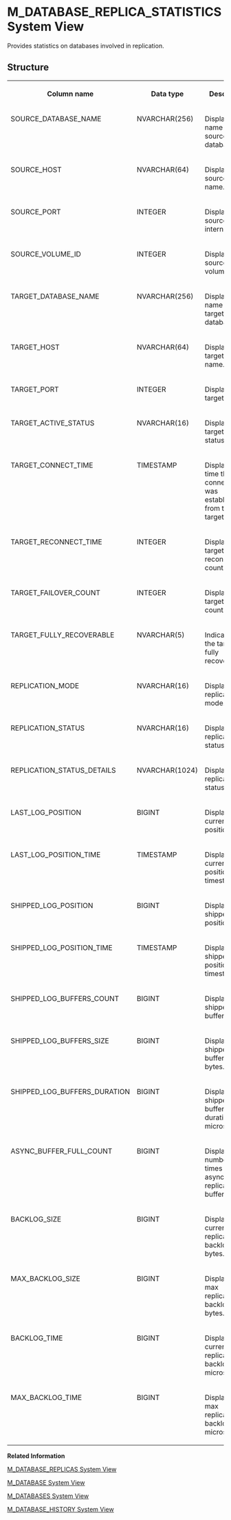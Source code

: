 <!-- loio19a443885e2241c1a22581112f36a336 -->

# M\_DATABASE\_REPLICA\_STATISTICS System View

Provides statistics on databases involved in replication.



## Structure


<table>
<tr>
<th valign="top">

Column name



</th>
<th valign="top">

Data type



</th>
<th valign="top">

Description



</th>
</tr>
<tr>
<td valign="top">

SOURCE\_DATABASE\_NAME



</td>
<td valign="top">

NVARCHAR\(256\)



</td>
<td valign="top">

Displays the name of the source database.



</td>
</tr>
<tr>
<td valign="top">

SOURCE\_HOST



</td>
<td valign="top">

NVARCHAR\(64\)



</td>
<td valign="top">

Displays the source host name.



</td>
</tr>
<tr>
<td valign="top">

SOURCE\_PORT



</td>
<td valign="top">

INTEGER



</td>
<td valign="top">

Displays the source internal port.



</td>
</tr>
<tr>
<td valign="top">

SOURCE\_VOLUME\_ID



</td>
<td valign="top">

INTEGER



</td>
<td valign="top">

Displays the source volume ID.



</td>
</tr>
<tr>
<td valign="top">

TARGET\_DATABASE\_NAME



</td>
<td valign="top">

NVARCHAR\(256\)



</td>
<td valign="top">

Displays the name of the target database.



</td>
</tr>
<tr>
<td valign="top">

TARGET\_HOST



</td>
<td valign="top">

NVARCHAR\(64\)



</td>
<td valign="top">

Displays the target host name.



</td>
</tr>
<tr>
<td valign="top">

TARGET\_PORT



</td>
<td valign="top">

INTEGER



</td>
<td valign="top">

Displays the target port.



</td>
</tr>
<tr>
<td valign="top">

TARGET\_ACTIVE\_STATUS



</td>
<td valign="top">

NVARCHAR\(16\)



</td>
<td valign="top">

Displays the target active status.



</td>
</tr>
<tr>
<td valign="top">

TARGET\_CONNECT\_TIME



</td>
<td valign="top">

TIMESTAMP



</td>
<td valign="top">

Displays the time that the connection was established from the target.



</td>
</tr>
<tr>
<td valign="top">

TARGET\_RECONNECT\_TIME



</td>
<td valign="top">

INTEGER



</td>
<td valign="top">

Displays the target reconnect count.



</td>
</tr>
<tr>
<td valign="top">

TARGET\_FAILOVER\_COUNT



</td>
<td valign="top">

INTEGER



</td>
<td valign="top">

Displays the target failover count.



</td>
</tr>
<tr>
<td valign="top">

TARGET\_FULLY\_RECOVERABLE



</td>
<td valign="top">

NVARCHAR\(5\)



</td>
<td valign="top">

Indicates if the target is fully recoverable.



</td>
</tr>
<tr>
<td valign="top">

REPLICATION\_MODE



</td>
<td valign="top">

NVARCHAR\(16\)



</td>
<td valign="top">

Displays the replication mode.



</td>
</tr>
<tr>
<td valign="top">

REPLICATION\_STATUS



</td>
<td valign="top">

NVARCHAR\(16\)



</td>
<td valign="top">

Displays the replication status.



</td>
</tr>
<tr>
<td valign="top">

REPLICATION\_STATUS\_DETAILS



</td>
<td valign="top">

NVARCHAR\(1024\)



</td>
<td valign="top">

Displays the replication status details.



</td>
</tr>
<tr>
<td valign="top">

LAST\_LOG\_POSITION



</td>
<td valign="top">

BIGINT



</td>
<td valign="top">

Displays the current log position.



</td>
</tr>
<tr>
<td valign="top">

LAST\_LOG\_POSITION\_TIME



</td>
<td valign="top">

TIMESTAMP



</td>
<td valign="top">

Displays the current log position timestamp.



</td>
</tr>
<tr>
<td valign="top">

SHIPPED\_LOG\_POSITION



</td>
<td valign="top">

BIGINT



</td>
<td valign="top">

Displays the shipped log position.



</td>
</tr>
<tr>
<td valign="top">

SHIPPED\_LOG\_POSITION\_TIME



</td>
<td valign="top">

TIMESTAMP



</td>
<td valign="top">

Displays the shipped log position timestamp.



</td>
</tr>
<tr>
<td valign="top">

SHIPPED\_LOG\_BUFFERS\_COUNT



</td>
<td valign="top">

BIGINT



</td>
<td valign="top">

Displays the shipped log buffers count.



</td>
</tr>
<tr>
<td valign="top">

SHIPPED\_LOG\_BUFFERS\_SIZE



</td>
<td valign="top">

BIGINT



</td>
<td valign="top">

Displays the shipped log buffers size in bytes.



</td>
</tr>
<tr>
<td valign="top">

SHIPPED\_LOG\_BUFFERS\_DURATION



</td>
<td valign="top">

BIGINT



</td>
<td valign="top">

Displays the shipped log buffer duration in microseconds.



</td>
</tr>
<tr>
<td valign="top">

ASYNC\_BUFFER\_FULL\_COUNT



</td>
<td valign="top">

BIGINT



</td>
<td valign="top">

Displays the number of times the asynchronous replication buffer got full.



</td>
</tr>
<tr>
<td valign="top">

BACKLOG\_SIZE



</td>
<td valign="top">

BIGINT



</td>
<td valign="top">

Displays the current replication backlog in bytes.



</td>
</tr>
<tr>
<td valign="top">

MAX\_BACKLOG\_SIZE



</td>
<td valign="top">

BIGINT



</td>
<td valign="top">

Displays the max replication backlog in bytes.



</td>
</tr>
<tr>
<td valign="top">

BACKLOG\_TIME



</td>
<td valign="top">

BIGINT



</td>
<td valign="top">

Displays the current replication backlog in microseconds.



</td>
</tr>
<tr>
<td valign="top">

MAX\_BACKLOG\_TIME



</td>
<td valign="top">

BIGINT



</td>
<td valign="top">

Displays the max replication backlog in microseconds.



</td>
</tr>
</table>

**Related Information**  


[M\_DATABASE\_REPLICAS System View](m-database-replicas-system-view-b83afe7.md "Provides source and target information for databases involved in replication.")

[M\_DATABASE System View](m-database-system-view-20ae63a.md "Provides database information.")

[M\_DATABASES System View](m-databases-system-view-dbbdc0d.md "Provides information about all databases in the system. The full content of this view is only accessible from the system database.")

[M\_DATABASE\_HISTORY System View](m-database-history-system-view-20ae406.md "Provides installation version history.")

